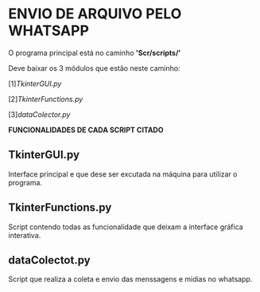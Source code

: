 # ENVIO DE ARQUIVO PELO WHATSAPP
O programa principal está no caminho **'Scr/scripts/'**

Deve baixar os 3 módulos que estão neste caminho:

[1]*TkinterGUI.py*

[2]*TkinterFunctions.py*

[3]*dataColector.py*

**FUNCIONALIDADES DE CADA SCRIPT CITADO**

## TkinterGUI.py
Interface principal e que dese ser excutada na máquina para utilizar o programa.

## TkinterFunctions.py
Script contendo todas as funcionalidade que deixam a interface gráfica interativa.

## dataColectot.py
Script que realiza a coleta e envio das menssagens e midias no whatsapp.

